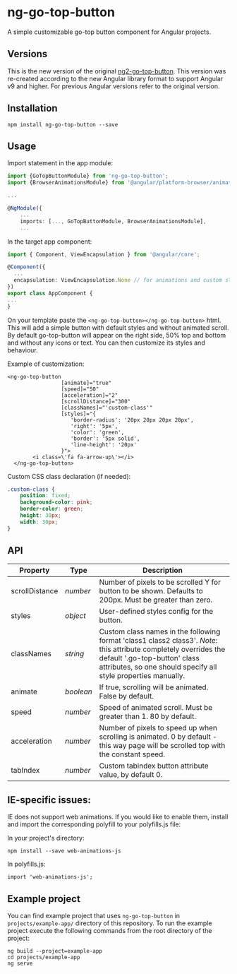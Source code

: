 # ng-go-top-button
A simple customizable go-top button component for Angular projects.

## Versions

This is the new version of the original [ng2-go-top-button](https://www.npmjs.com/package/ng2-go-top-button). This version was re-created according to the new Angular library format to support Angular v9 and higher. For previous Angular versions refer to the original version.

## Installation
```
npm install ng-go-top-button --save
```

## Usage
Import statement in the app module:
```typescript
import {GoTopButtonModule} from 'ng-go-top-button';
import {BrowserAnimationsModule} from '@angular/platform-browser/animations';

...

@NgModule({
    ...
    imports: [..., GoTopButtonModule, BrowserAnimationsModule],
    ...
```

In the target app component:
```typescript
import { Component, ViewEncapsulation } from '@angular/core';

@Component({
  ...
  encapsulation: ViewEncapsulation.None // for animations and custom styling to work
})
export class AppComponent {
...
}
```

On your template paste the `<ng-go-top-button></ng-go-top-button>` html. This will add a simple button with default styles and without animated scroll. By default go-top-button will appear on the right side, 50% top and bottom and without any icons or text. You can then customize its styles and behaviour.

Example of customization:
```angular2html
<ng-go-top-button 
                 [animate]="true"
                 [speed]="50"
                 [acceleration]="2"
                 [scrollDistance]="300"
                 [classNames]="'custom-class'"
                 [styles]="{
                    'border-radius': '20px 20px 20px 20px',
                    'right': '5px',
                    'color': 'green',
                    'border': '5px solid',
                    'line-height': '20px'
                 }">
        <i class=\'fa fa-arrow-up\'></i>
  </ng-go-top-button>
```
Custom CSS class declaration (if needed):
```css
.custom-class {
    position: fixed;
    background-color: pink;
    border-color: green;
    height: 30px;
    width: 30px;
}
```

## API
| Property | Type | Description |
| ------ | ------ | ------ |
| scrollDistance | *number* | Number of pixels to be scrolled Y for button to be shown. Defaults to 200px. Must be greater than zero. |
| styles | *object* | User-defined styles config for the button. |
| classNames | *string* | Custom class names in the following format 'class1 class2 class3'. *Note*: this attribute completely overrides the default '.go-top-button' class attributes, so one should specify all style properties manually.|
| animate | *boolean* | If true, scrolling will be animated. False by default. |
| speed | *number* | Speed of animated scroll. Must be greater than 1. 80 by default. |
| acceleration  | *number* | Number of pixels to speed up when scrolling is animated. 0 by default - this way page will be scrolled top with the constant speed. |
| tabIndex  | *number*  |   Custom tabindex button attribute value, by default 0.


## IE-specific issues:

IE does not support web animations. If you would like to enable them, install and import the corresponding polyfill to your polyfills.js file:

In your project's directory:
```
npm install --save web-animations-js
```

In polyfills.js:
```
import 'web-animations-js';
```

## Example project

You can find example project that uses `ng-go-top-button` in `projects/example-app/` directory of this repository. To run the example project execute the following commands from the root directory of the project:

```
ng build --project=example-app
cd projects/example-app
ng serve
```
